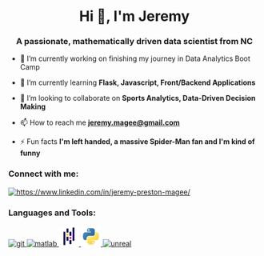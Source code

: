 <h1 align="center">Hi 👋, I'm Jeremy</h1>
<h3 align="center">A passionate, mathematically driven data scientist from NC</h3>

- 🔭 I’m currently working on finishing my journey in Data Analytics Boot Camp
- 🌱 I’m currently learning **Flask, Javascript, Front/Backend Applications**

- 👯 I’m looking to collaborate on **Sports Analytics, Data-Driven Decision Making**

- 📫 How to reach me **jeremy.magee@gmail.com**

- ⚡ Fun facts **I'm left handed, a massive Spider-Man fan and I'm kind of funny**

<h3 align="left">Connect with me:</h3>
<p align="left">
<a href="https://linkedin.com/in/https://www.linkedin.com/in/jeremy-magee-5a0001238/" target="blank"><img align="center" src="https://raw.githubusercontent.com/rahuldkjain/github-profile-readme-generator/master/src/images/icons/Social/linked-in-alt.svg" alt="https://www.linkedin.com/in/jeremy-preston-magee/" height="30" width="40" /></a>
</p>

<h3 align="left">Languages and Tools:</h3>
<p align="left"> <a href="https://git-scm.com/" target="_blank" rel="noreferrer"> <img src="https://www.vectorlogo.zone/logos/git-scm/git-scm-icon.svg" alt="git" width="40" height="40"/> </a> <a href="https://www.mathworks.com/" target="_blank" rel="noreferrer"> <img src="https://upload.wikimedia.org/wikipedia/commons/2/21/Matlab_Logo.png" alt="matlab" width="40" height="40"/> </a> <a href="https://pandas.pydata.org/" target="_blank" rel="noreferrer"> <img src="https://raw.githubusercontent.com/devicons/devicon/2ae2a900d2f041da66e950e4d48052658d850630/icons/pandas/pandas-original.svg" alt="pandas" width="40" height="40"/> </a> <a href="https://www.python.org" target="_blank" rel="noreferrer"> <img src="https://raw.githubusercontent.com/devicons/devicon/master/icons/python/python-original.svg" alt="python" width="40" height="40"/> </a> <a href="https://unrealengine.com/" target="_blank" rel="noreferrer"> <img src="https://raw.githubusercontent.com/kenangundogan/fontisto/036b7eca71aab1bef8e6a0518f7329f13ed62f6b/icons/svg/brand/unreal-engine.svg" alt="unreal" width="40" height="40"/> </a> </p>
